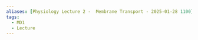 ```yaml
---
aliases: [Physiology Lecture 2 -  Membrane Transport - 2025-01-28 1100]
tags:
  - MD1
  - Lecture
---
```

